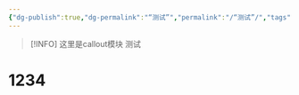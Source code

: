 ```yaml
---
{"dg-publish":true,"dg-permalink":"“测试”","permalink":"/“测试”/","tags":"gardenEntry"}
---
```


> [!INFO]
> 这里是callout模块
测试
# 1234